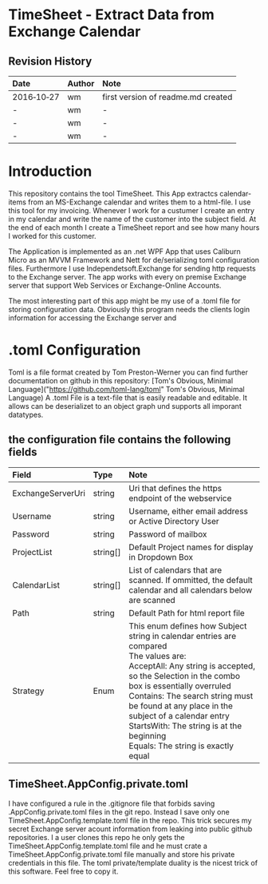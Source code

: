 # TimeSheet - Extract Data from Exchange Calendar #

## Revision History ##

|Date       |Author |Note|
|:----------|:------|:---|
|2016&#x2011;10&#x2011;27|wm|first version of readme.md created|
|-|wm|-|
|-|wm|-|
|-|wm|-|



# Introduction #
This repository contains the tool TimeSheet. This App extractcs calendar-items from an MS-Exchange calendar and writes them to a html-file. I use this tool for my invoicing. Whenever I work for a custumer I create an entry in my calendar and write the name of the customer into the subject field. At the end of each month I create a TimeSheet report and see how many hours I worked for this customer.

The Application is implemented as an .net WPF App that uses Caliburn Micro as an MVVM Framework and Nett for de/serializing toml configuration files. Furthermore I use Independetsoft.Exchange for sending http requests to the Exchange server. The app works with every on premise Exchange server that support Web Services or Exchange-Online Accounts.

The most interesting part of this app might be my use of a .toml file for storing configuration data. Obviously this program needs the clients login information for accessing the Exchange server and 

# .toml Configuration #
Toml is a file format created by Tom Preston-Werner you can find further documentation on github in this repository: [Tom's Obvious, Minimal Language]("https://github.com/toml-lang/toml" Tom's Obvious, Minimal Language)
A .toml File is a text-file that is easily readable and editable. It allows can be deserializet to an object graph und supports all imporant datatypes.

## the configuration file contains the following fields ##


|Field|Type |Note|
|:----------|:------|:---|
|ExchangeServerUri |string |Uri that defines the https endpoint of the webservice|
|Username |string |Username, either email address or Active Directory User |
|Password |string |Password of mailbox  |
|ProjectList |string[] |Default Project names for display in Dropdown Box|
|CalendarList |string[] |List of calendars that are scanned. If ommitted, the default calendar and all calendars below are scanned |
|Path |string |Default Path for html report file |
|Strategy |Enum |This enum defines how Subject string in calendar entries are compared <br> The values are: <br>AcceptAll: Any string is accepted, so the Selection in the combo box is essentially overruled <br>Contains: The search string must be found at any place in the subject of a calendar entry<br>StartsWith: The string is at the beginning<br>Equals: The string is exactly equal|



## TimeSheet.AppConfig.private.toml ##
I have configured a rule in the .gitignore file that forbids saving .AppConfig.private.toml files in the git repo. Instead I save only one TimeSheet.AppConfig.template.toml file in the repo.
This trick secures my secret Exchange server acount information from leaking into public github repositories. I a user clones this repo he only gets the TimeSheet.AppConfig.template.toml file and he must crate a TimeSheet.AppConfig.private.toml file manually and store his private credentials in this file. 
The toml private/template duality is the nicest trick of this software. Feel free to copy it.

